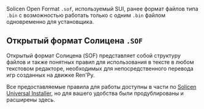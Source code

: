 Solicen Open Format `.sof`, используемый SUI, ранее формат файлов типа `.bin` с возможностью работать только с одним `.bin` файлом одновременно для установщика.

## Открытый формат Солицена `.SOF`
Открытый формат Солицена (SOF) представляет собой структуру файлов и также понятных правил для использования в тексте в любом текстовом редакторе, необходимых для непосредственного перевода игр созданных на движке Ren'Py.

Все предоставляемые правила для работы доступны в части по [Solicen Universal Installer](SUI/Functional.md), но для вашего удобства были продублированы и расширены здесь. 